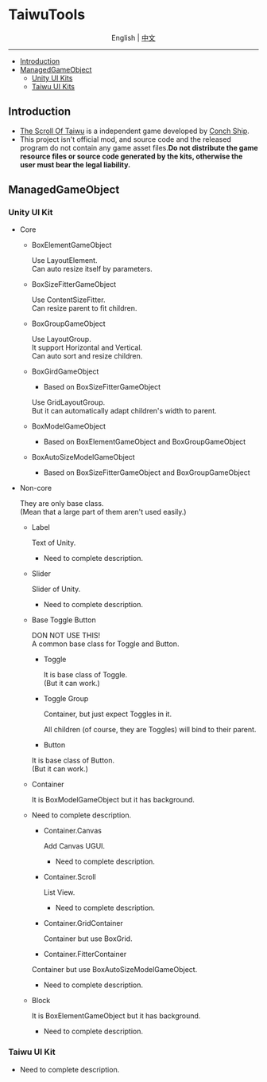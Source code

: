 # TaiwuTools

<p align="center">
  <span>English</span> |
  <a href="README.cn.md">中文</a>
</p>

---
+ [Introduction](#Introduction)
+ [ManagedGameObject](#ManagedGameObject)
	+ [Unity UI Kits](#Unity-UI-Kit)
	+ [Taiwu UI Kits](#Taiwu-UI-Kit)

## Introduction

- [The Scroll Of Taiwu](https://store.steampowered.com/app/838350/_The_Scroll_Of_Taiwu/) is a independent game developed by [Conch Ship](https://www.conchship.com.cn/).
- This project isn't official mod, and source code and the released program do not contain any game asset files.**Do not distribute the game resource files or source code generated by the kits, otherwise the user must bear the legal liability.**

## ManagedGameObject

### Unity UI Kit
+ Core

  + BoxElementGameObject

    Use LayoutElement.  
    Can auto resize itself by parameters.  

  + BoxSizeFitterGameObject

    Use ContentSizeFitter.  
    Can resize parent to fit children.  

  + BoxGroupGameObject

    Use LayoutGroup.  
    It support Horizontal and Vertical.   
    Can auto sort and resize children.  

  + BoxGirdGameObject

    + Based on BoxSizeFitterGameObject

    Use GridLayoutGroup.   
    But it can automatically adapt children's width to parent.

  + BoxModelGameObject

    + Based on BoxElementGameObject and BoxGroupGameObject  

  + BoxAutoSizeModelGameObject

    + Based on BoxSizeFitterGameObject and BoxGroupGameObject

+ Non-core

  They are only base class.  
  (Mean that a large part of them aren't used easily.)  

  + Label

    Text of Unity.  

    + Need to complete description.  

  + Slider

    Slider of Unity.  

    + Need to complete description.

  + Base Toggle Button

    DON NOT USE THIS!  
    A common base class for Toggle and Button.  

    + Toggle

      It is base class of Toggle.  
      (But it can work.)  

    + Toggle Group

      Container, but just expect Toggles in it.  

      All children (of course, they are Toggles) will bind to their parent.

    + Button
  
    It is base class of Button.  
      (But it can work.)  

  + Container
  
    It is BoxModelGameObject but it has background.
  
  + Need to complete description.
  
      + Container.Canvas
  
        Add Canvas UGUI.
        + Need to complete description.
  
      + Container.Scroll

        List View.
        + Need to complete description.
  
    + Container.GridContainer
  
      Container but use BoxGrid.
  
    + Container.FitterContainer
  
    Container but use BoxAutoSizeModelGameObject.
  
      + Need to complete description.
  
  + Block
  
    It is BoxElementGameObject but it has background.
  
      + Need to complete description.

### Taiwu UI Kit
+ Need to complete description.